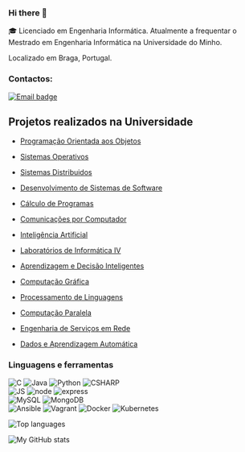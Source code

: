 ### Hi there 👋

🎓 Licenciado em Engenharia Informática. Atualmente a frequentar o Mestrado em Engenharia Informática na Universidade do Minho.

Localizado em Braga, Portugal.

### Contactos:
[![Email badge](https://img.shields.io/badge/-miguelluffy7-c71610?style=for-the-badge&logo=Gmail&logoColor=black)](mailto:miguelluffy7@gmail.com)

## Projetos realizados na Universidade

- [Programação Orientada aos Objetos](https://github.com/Miguelcj1/Trabalho-POO-2021_2022)
- [Sistemas Operativos](https://github.com/Miguelcj1/Trabalho-SO-2021_2022)

- [Sistemas Distribuidos](https://github.com/Miguelcj1/Trabalho-SD-2022-2023)
- [Desenvolvimento de Sistemas de Software](https://github.com/Miguelcj1/Trabalho-DSS-2022-2023)
- [Cálculo de Programas](https://github.com/Miguelcj1/Trabalho-CP-2022-2023)
- [Comunicações por Computador](https://github.com/Miguelcj1/CC_TP2)
- [Inteligência Artificial](https://github.com/Miguelcj1/Trabalho-IA-2022-2023)
- [Laboratórios de Informática IV](https://github.com/Miguelcj1/Trabalho-LI4-2022-2023)

- [Aprendizagem e Decisão Inteligentes](https://github.com/Miguelcj1/Trabalho-ADI-2022-2023)
- [Computação Gráfica](https://github.com/Miguelcj1/Trabalho-CG-2022-2023)
<!--- [Engenharia Web](https://github.com/Miguelcj1/Trabalho_EW_2022_2023) -->
- [Processamento de Linguagens](https://github.com/Miguelcj1/Trabalho-PL-2022-2023)

- [Computação Paralela](https://github.com/Miguelcj1/Trabalho-CP-2023-2024)
- [Engenharia de Serviços em Rede](https://github.com/Miguelcj1/Trabalho-ESR-2023-2024)
- [Dados e Aprendizagem Automática](https://github.com/Miguelcj1/Trabalho-DAA-2023-2024)




### Linguagens e ferramentas
<!--![Haskell](https://img.shields.io/badge/Haskell-5D4F85?style=for-the-badge&logo=haskell&logoColor=white) -->
![C](https://img.shields.io/badge/C-00599C?style=for-the-badge&logo=c&logoColor=white)
![Java](https://img.shields.io/badge/Java-ED8B00?style=for-the-badge&logo=Java&logoColor=white)
![Python](https://img.shields.io/badge/Python-00599C?style=for-the-badge&logo=python&logoColor=white)
![CSHARP](https://img.shields.io/badge/C%20Sharp-9925eb?style=for-the-badge&logo=csharp&logoColor=white)<br>
![JS](https://img.shields.io/badge/JavaScript-FFFF00?style=for-the-badge&logo=javascript&logoColor=black)
![node](https://img.shields.io/badge/Node.JS-44883E?style=for-the-badge&logo=node.js&logoColor=white)
![express](https://img.shields.io/badge/Express-FFFFFF?style=for-the-badge&logo=express&logoColor=black)<br>
![MySQL](https://img.shields.io/badge/MySQL-005C84?style=for-the-badge&logo=mysql&logoColor=white)
![MongoDB](https://img.shields.io/badge/Mongodb-4DB33D?style=for-the-badge&logo=mongodb&logoColor=white)<br>
![Ansible](https://img.shields.io/badge/Ansible-000000?style=for-the-badge&logo=ansible&logoColor=White)
![Vagrant](https://img.shields.io/badge/Vagrant-0078D4?style=for-the-badge&logo=vagrant&logoColor=white)
![Docker](https://img.shields.io/badge/Docker-0078D4?style=for-the-badge&logo=docker&logoColor=white)
![Kubernetes](https://img.shields.io/badge/Kubernetes-0078D4?style=for-the-badge&logo=kubernetes&logoColor=white)


![Top languages](https://github-readme-stats.vercel.app/api/top-langs/?username=miguelcj1&theme=codeSTACKr&layout=compact&hide_border=true&hide=html,css,tex,scss,less)

![My GitHub stats](https://github-readme-stats.vercel.app/api?username=miguelcj1&theme=codeSTACKr&count_private=true&hide=contribs&hide_border=true)

